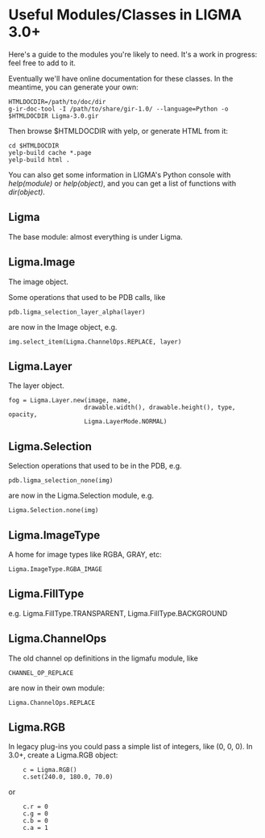# Useful Modules/Classes in LIGMA 3.0+

Here's a guide to the modules you're likely to need.
It's a work in progress: feel free to add to it.

Eventually we'll have online documentation for these classes.
In the meantime, you can generate your own:
```
HTMLDOCDIR=/path/to/doc/dir
g-ir-doc-tool -I /path/to/share/gir-1.0/ --language=Python -o $HTMLDOCDIR Ligma-3.0.gir
```
Then browse $HTMLDOCDIR with yelp, or generate HTML from it:
```
cd $HTMLDOCDIR
yelp-build cache *.page
yelp-build html .

```

You can also get some information in LIGMA's Python console with
*help(module)* or *help(object)*, and you can get a list of functions
with *dir(object)*.

## Ligma

The base module: almost everything is under Ligma.

## Ligma.Image

The image object.

Some operations that used to be PDB calls, like
```
pdb.ligma_selection_layer_alpha(layer)
```
are now in the Image object, e.g.
```
img.select_item(Ligma.ChannelOps.REPLACE, layer)
```

## Ligma.Layer

The layer object.

```
fog = Ligma.Layer.new(image, name,
                     drawable.width(), drawable.height(), type, opacity,
                     Ligma.LayerMode.NORMAL)
```

## Ligma.Selection

Selection operations that used to be in the PDB, e.g.
```
pdb.ligma_selection_none(img)
```
are now in the Ligma.Selection module, e.g.
```
Ligma.Selection.none(img)
```

## Ligma.ImageType

A home for image types like RGBA, GRAY, etc:
```
Ligma.ImageType.RGBA_IMAGE
```

## Ligma.FillType

e.g. Ligma.FillType.TRANSPARENT, Ligma.FillType.BACKGROUND

## Ligma.ChannelOps

The old channel op definitions in the ligmafu module, like
```
CHANNEL_OP_REPLACE
```
are now in their own module:

```
Ligma.ChannelOps.REPLACE
```

## Ligma.RGB

In legacy plug-ins you could pass a simple list of integers, like (0, 0, 0).
In 3.0+, create a Ligma.RGB object:

```
    c = Ligma.RGB()
    c.set(240.0, 180.0, 70.0)
```
or
```
    c.r = 0
    c.g = 0
    c.b = 0
    c.a = 1
```
